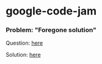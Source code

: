 # google-code-jam
### Problem: "Foregone solution" 

Question: [here](https://codingcompetitions.withgoogle.com/codejam/round/0000000000051705/0000000000088231)

Solution: [here](https://github.com/BitRulez/google-code-jam/blob/master/Qualification%202019/Problem%201/Foregone%20solution.py)	  
